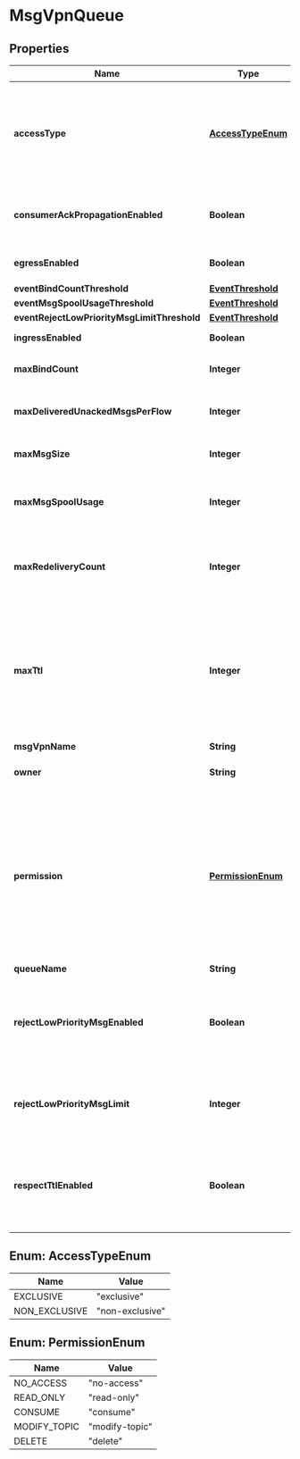 
# MsgVpnQueue

## Properties
Name | Type | Description | Notes
------------ | ------------- | ------------- | -------------
**accessType** | [**AccessTypeEnum**](#AccessTypeEnum) | The queue access type of either exclusive or non-exclusive. The default value is &#x60;\&quot;exclusive\&quot;&#x60;. The allowed values and their meaning are:      \&quot;exclusive\&quot; - Exclusive delivery of messages to first bound client.     \&quot;non-exclusive\&quot; - Non-exclusive delivery of messages to all bound clients.  |  [optional]
**consumerAckPropagationEnabled** | **Boolean** | Enable or disable the propagation of consumer acks received on the active replication Message VPN to the standby replication Message VPN. The default value is &#x60;true&#x60;. |  [optional]
**egressEnabled** | **Boolean** | Enable or disable the flow of messages from a queue. The default value is &#x60;false&#x60;. |  [optional]
**eventBindCountThreshold** | [**EventThreshold**](EventThreshold.md) |  |  [optional]
**eventMsgSpoolUsageThreshold** | [**EventThreshold**](EventThreshold.md) |  |  [optional]
**eventRejectLowPriorityMsgLimitThreshold** | [**EventThreshold**](EventThreshold.md) |  |  [optional]
**ingressEnabled** | **Boolean** | Enable or disable the flow of messages to a queue. The default value is &#x60;false&#x60;. |  [optional]
**maxBindCount** | **Integer** | The maximum number of times a client(s) can bind to a given queue. The default value is &#x60;1000&#x60;. |  [optional]
**maxDeliveredUnackedMsgsPerFlow** | **Integer** | The max messages delivered but not acknowledged per flow for this queue. The default is the max value supported by the hardware. |  [optional]
**maxMsgSize** | **Integer** | The max message size (in bytes) allowed in this queue. The default value is &#x60;10000000&#x60;. |  [optional]
**maxMsgSpoolUsage** | **Integer** | The max spool usage (in MB) of this queue. Setting the value to 0 enables the last-value-queue feature and disables quota checking. The default varies by platform. |  [optional]
**maxRedeliveryCount** | **Integer** | The maximum number of times the queue will attempt redelivery of a given message prior to it being discarded or moved to the #DEAD_MSG_QUEUE. A value of 0 means to retry forever. The default value is &#x60;0&#x60;. |  [optional]
**maxTtl** | **Integer** | The maximum number of seconds that a message can stay in a queue or topic-endpoint when respect-ttl is enabled. A message will expire according to the lesser of the TTL in the message (assigned by the publisher) and the max-ttl configured on the endpoint. The max-ttl is a 32 bit integer value from 1 to 4294967295 representing the expiry time in seconds. A max-ttl of 0 disables this feature. The default value is &#x60;0&#x60;. |  [optional]
**msgVpnName** | **String** | The name of the Message VPN. |  [optional]
**owner** | **String** | The client-username owner of the queue. The default is to have no &#x60;owner&#x60;. |  [optional]
**permission** | [**PermissionEnum**](#PermissionEnum) | Permission level for users of the queue, excluding the owner. The default value is &#x60;\&quot;no-access\&quot;&#x60;. The allowed values and their meaning are:      \&quot;no-access\&quot; - Disallows all access.     \&quot;read-only\&quot; - Read-only access to the messages in the queue.     \&quot;consume\&quot; - Consume (read and remove) messages in the queue.     \&quot;modify-topic\&quot; - Consume messages or modify the topic/selector of the queue.     \&quot;delete\&quot; - Consume messages or delete the queue altogether.  |  [optional]
**queueName** | **String** | The name of the Queue. |  [optional]
**rejectLowPriorityMsgEnabled** | **Boolean** | Enable or disable if low priority messages are subject to &#x60;rejectLowPriorityMsgLimit&#x60; checking. This may only be enabled if &#x60;rejectMsgToSenderOnDiscardBehavior&#x60; does not have a value of &#x60;\&quot;never\&quot;&#x60;. The default value is &#x60;false&#x60;. |  [optional]
**rejectLowPriorityMsgLimit** | **Integer** | The number of messages of any priority queued to an endpoint above which low priority messages are not admitted but higher priority messages are allowed into the endpoint. The default value is &#x60;0&#x60;. |  [optional]
**respectTtlEnabled** | **Boolean** | Enable or disable the respecting of TTL. If enabled, then messages contained in the queue are checked for expiry. If expired, the message is removed from the queue and either discarded or a copy of the message placed in the #DEAD_MSG_QUEUE. The default value is &#x60;false&#x60;. |  [optional]


<a name="AccessTypeEnum"></a>
## Enum: AccessTypeEnum
Name | Value
---- | -----
EXCLUSIVE | &quot;exclusive&quot;
NON_EXCLUSIVE | &quot;non-exclusive&quot;


<a name="PermissionEnum"></a>
## Enum: PermissionEnum
Name | Value
---- | -----
NO_ACCESS | &quot;no-access&quot;
READ_ONLY | &quot;read-only&quot;
CONSUME | &quot;consume&quot;
MODIFY_TOPIC | &quot;modify-topic&quot;
DELETE | &quot;delete&quot;



